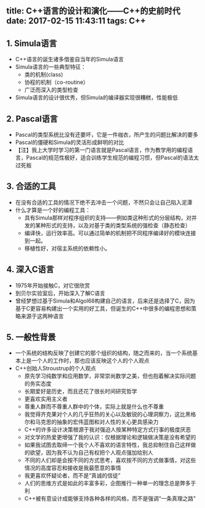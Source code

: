 title: C++语言的设计和演化——C++的史前时代
date: 2017-02-15 11:43:11
tags: C++
---
## 1. Simula语言
- C++语言的诞生诸多借鉴自当年的Simula语言
- Simula语言的一些典型特征：
	- 类的机制(class)
	- 协程的机制（co-routine）
	- 广泛而深入的类型检查
- Simula语言的设计很优秀，但Simula的编译器实现很糟糕，性能极低

## 2. Pascal语言
- Pascal的类型系统比没有还要坏，它是一件枷衣，所产生的问题比解决的要多
- Pascal的僵硬和Simula的灵活形成鲜明的对比
- 【注】我上大学时学习的第一门语言就是Pascal语言，作为教学用的编程语言，Pascal的规范性极好，适合训练学生规范的编程习惯，但Pascal的语法太过死板

## 3. 合适的工具
- 在没有合适的工具的情况下绝不去冲击一个问题，不然只会让自己陷入泥潭
- 什么才算是一个好的编程工具：
	- 具有Simula那样对程序组织的支持——例如类这种形式的分层结构，对并发的某种形式的支持，以及对基于类的类型系统的强检查（静态检查）
	- 编译快，运行效率高。可以通过简单的机制把不同程序编译好的模块连接到一起。
	- 移植性好，对宿主系统的依赖性小。
	
## 4. 深入C语言
- 1975年开始接触C，对它很欣赏
- 到贝尔实验室后，开始深入了解C语言
- 曾经梦想过基于Simula和Algol68构建自己的语言，后来还是选择了C，因为基于C更容易构建出一个实用的好工具，但诞生的C++中很多的编程思想和策略来源于这两种语言

## 5. 一般性背景
- 一个系统的结构反映了创建它的那个组织的结构，随之而来的，当一个系统基本上是一个人的工作时，那也应该反映这个人的个人观点
- C++创始人Stroustrup的个人观点
	- 原先学习纯数学和应用数学，非常崇尚数学之美，但也抱着解决实际问题的务实态度
	- 长期爱好是历史，而且还花了很长时间研究哲学
	- 更喜欢实用主义者
	- 尊重人群而不尊重人群中的个体，实际上就是什么也不尊重
	- 我觉得齐克果对个人的几乎狂热的关心以及敏锐的心理洞察力，这比黑格尔和马克思的抽象的宏伟蓝图和对人性的关心更具感染力
	- C++的许多设计决策根源于我对强迫人按某种特定方式行事的极度厌恶
	- 对文学的热爱更增强了我的认识：仅根据理论和逻辑做决策是没有希望的
	- 如果我试图去取缔一个我个人不喜欢的语言特性，我总抑制住自己这样做的欲望，因为我不认为自己有权把个人观点强加给别人
	- 不同的人们却是会按不同的方式思考，喜欢按不同的方式做事情，对这些情况的高度容忍和接收是我最愿意的事情
	- 我更喜欢怀疑论者，而不是“真诚的信徒”
    - 人们的思维方式是如此的丰富多彩，企图推行一种单一的理念总是弊多于利
	- C++被有意设计成能够支持各种各样的风格，而不是强调“一条真理之路”